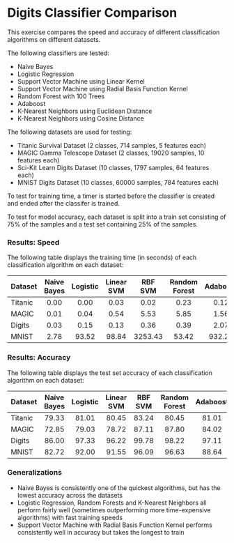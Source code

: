 # Digits Classifier Comparison

This exercise compares the speed and accuracy of different classification algorithms on different datasets.

The following classifiers are tested:
 - Naive Bayes
 - Logistic Regression
 - Support Vector Machine using Linear Kernel
 - Support Vector Machine using Radial Basis Function Kernel
 - Random Forest with 100 Trees
 - Adaboost
 - K-Nearest Neighbors using Euclidean Distance
 - K-Nearest Neighbors using Cosine Distance

The following datasets are used for testing:
 - Titanic Survival Dataset (2 classes, 714 samples, 5 features each)
 - MAGIC Gamma Telescope Dataset (2 classes, 19020 samples, 10 features each)
 - Sci-Kit Learn Digits Dataset (10 classes, 1797 samples, 64 features each)
 - MNIST Digits Dataset (10 classes, 60000 samples, 784 features each)

To test for training time, a timer is started before the classifier is created and ended after the classifer is trained.

To test for model accuracy, each dataset is split into a train set consisting of 75% of the samples and a test set containing 25% of the samples.

### Results: Speed

The following table displays the training time (in seconds) of each classification algorithm on each dataset:

|Dataset|Naive Bayes|Logistic|Linear SVM|RBF SVM|Random Forest|Adaboost|Euclidean KNN|Cosine KNN|
|-------|:---------:|:------:|:--------:|:-----:|:-----------:|:------:|:-----------:|:--------:|
|Titanic|0.00       |0.00    |0.03      |0.02   |0.23         |0.12    |0.01         |0.00      |
|MAGIC  |0.01       |0.04    |0.54      |5.53   |5.85         |1.56    |0.51         |1.57      |
|Digits |0.03       |0.15    |0.13      |0.36   |0.39         |2.07    |0.09         |0.02      |
|MNIST  |2.78       |93.52   |98.84     |3253.43|53.42        |932.29  |885.99       |37.36     |

### Results: Accuracy

The following table displays the test set accuracy of each classification algorithm on each dataset:

|Dataset|Naive Bayes|Logistic|Linear SVM|RBF SVM|Random Forest|Adaboost|Euclidean KNN|Cosine KNN|
|-------|:---------:|:------:|:--------:|:-----:|:-----------:|:------:|:-----------:|:--------:|
|Titanic|79.33      |81.01   |80.45     |83.24  |80.45        |81.01   |78.77        |80.45     |
|MAGIC  |72.85      |79.03   |78.72     |87.11  |87.80        |84.02   |83.68        |84.08     |
|Digits |86.00      |97.33   |96.22     |99.78  |98.22        |97.11   |98.67        |98.89     |
|MNIST  |82.72      |92.00   |91.55     |96.09  |96.63        |88.64   |96.64        |97.14     |

### Generalizations

 - Naive Bayes is consistently one of the quickest algorithms, but has the lowest accuracy across the datasets
 - Logistic Regression, Random Forests and K-Nearest Neighbors all perform fairly well (sometimes outperforming more time-expensive algorithms) with fast training speeds
 - Support Vector Machine with Radial Basis Function Kernel performs consistently well in accuracy but takes the longest to train